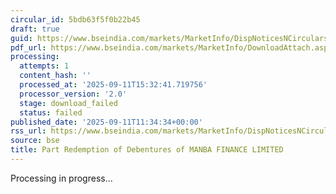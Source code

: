 ```yaml
---
circular_id: 5bdb63f5f0b22b45
draft: true
guid: https://www.bseindia.com/markets/MarketInfo/DispNoticesNCirculars.aspx?Noticeid={66289F7B-FA49-48E1-8F27-96C0542AEA06}&noticeno=20250911-33&dt=09/11/2025&icount=33&totcount=86&flag=0
pdf_url: https://www.bseindia.com/markets/MarketInfo/DownloadAttach.aspx?id=20250911-33&attachedId=
processing:
  attempts: 1
  content_hash: ''
  processed_at: '2025-09-11T15:32:41.719756'
  processor_version: '2.0'
  stage: download_failed
  status: failed
published_date: '2025-09-11T11:34:34+00:00'
rss_url: https://www.bseindia.com/markets/MarketInfo/DispNoticesNCirculars.aspx?Noticeid={66289F7B-FA49-48E1-8F27-96C0542AEA06}&noticeno=20250911-33&dt=09/11/2025&icount=33&totcount=86&flag=0
source: bse
title: Part Redemption of Debentures of MANBA FINANCE LIMITED
---
```


Processing in progress...